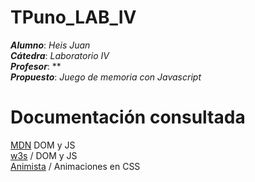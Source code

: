 # TPuno_LAB_IV<br>
***Alumno***: *Heis Juan*<br>
***Cátedra***: *Laboratorio IV*<br>
***Profesor***: **<br>
***Propuesto***: *Juego de memoria con Javascript*<br>


# Documentación consultada<br>
  [MDN](https://developer.mozilla.org/es/) DOM y JS<br>
  [w3s](https://www.w3schools.com/) / DOM y JS<br>
  [Animista](http://animista.net/) / Animaciones en CSS<br>
